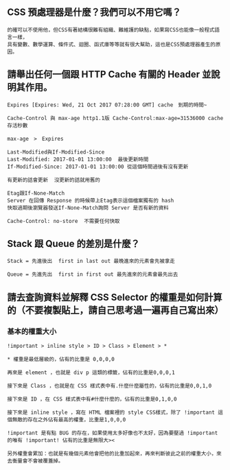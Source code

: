 ## CSS 預處理器是什麼？我們可以不用它嗎？
	的確可以不使用他，但CSS有著結構很難有組織、難維護的缺點，如果寫CSS也能像一般程式語言一樣，
	具有變數、數學運算、條件式、迴圈、函式庫等等就有很大幫助，這也是CSS預處理器產生的原因。

## 請舉出任何一個跟 HTTP Cache 有關的 Header 並說明其作用。
	Expires [Expires: Wed, 21 Oct 2017 07:28:00 GMT] cache　到期的時間~

	Cache-Control 與 max-age http1.1版 Cache-Control:max-age=31536000 cache　存活秒數

	max-age　>　Expires

	Last-Modified與If-Modified-Since
	Last-Modified: 2017-01-01 13:00:00  最後更新時間
	If-Modified-Since: 2017-01-01 13:00:00 從這個時間過後有沒有更新

	有更新的話會更新  沒更新的話就用舊的

	Etag跟If-None-Match
	Server 在回傳 Response 的時候帶上Etag表示這個檔案獨有的 hash
	快取過期後瀏覽器發送If-None-Match詢問 Server 是否有新的資料

	Cache-Control: no-store  不需要任何快取

## Stack 跟 Queue 的差別是什麼？

	Stack = 先進後出  first in last out 最晚進來的元素會先被拿走

	Queue = 先進先出  first in first out 最先進來的元素會最先出去

## 請去查詢資料並解釋 CSS Selector 的權重是如何計算的（不要複製貼上，請自己思考過一遍再自己寫出來）

### 基本的權重大小

	!important > inline style > ID > Class > Element > *

	* 權重是最低層級的，佔有的比重是 0,0,0,0

	再來是 element ，也就是 div p 這類的標籤，佔有的比重是0,0,0,1 

	接下來是 Class ，也就是在 CSS 樣式表中有.什麼什麼屬性的，佔有的比重是0,0,1,0

	接下來是 ID ，在 CSS 樣式表中有#什麼什麼的，佔有的比重是0,1,0,0

	接下來是 inline style ，寫在 HTML 檔案裡的 style CSS樣式，除了 !important 這個無敵的存在之外佔有最高的權重，比重是1,0,0,0

	!important 是有點 BUG 的存在，如果使用太多好像也不太好，因為要壓過 !important 的唯有 !important! 佔有的比重是無限大><

	另外權重會累加：也就是有幾個元素他會把他的比重加起來，再來判斷彼此之前的權重大小，來去衡量會不會被覆蓋掉。